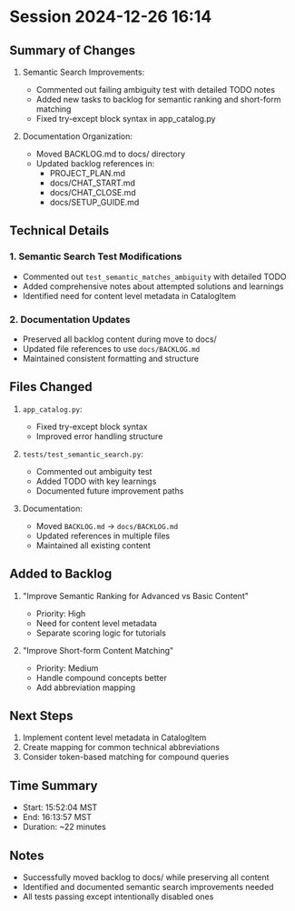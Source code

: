 # Session 2024-12-26 16:14

## Summary of Changes
1. Semantic Search Improvements:
   - Commented out failing ambiguity test with detailed TODO notes
   - Added new tasks to backlog for semantic ranking and short-form matching
   - Fixed try-except block syntax in app_catalog.py

2. Documentation Organization:
   - Moved BACKLOG.md to docs/ directory
   - Updated backlog references in:
     - PROJECT_PLAN.md
     - docs/CHAT_START.md
     - docs/CHAT_CLOSE.md
     - docs/SETUP_GUIDE.md

## Technical Details

### 1. Semantic Search Test Modifications
- Commented out `test_semantic_matches_ambiguity` with detailed TODO
- Added comprehensive notes about attempted solutions and learnings
- Identified need for content level metadata in CatalogItem

### 2. Documentation Updates
- Preserved all backlog content during move to docs/
- Updated file references to use `docs/BACKLOG.md`
- Maintained consistent formatting and structure

## Files Changed
1. `app_catalog.py`:
   - Fixed try-except block syntax
   - Improved error handling structure

2. `tests/test_semantic_search.py`:
   - Commented out ambiguity test
   - Added TODO with key learnings
   - Documented future improvement paths

3. Documentation:
   - Moved `BACKLOG.md` → `docs/BACKLOG.md`
   - Updated references in multiple files
   - Maintained all existing content

## Added to Backlog
1. "Improve Semantic Ranking for Advanced vs Basic Content"
   - Priority: High
   - Need for content level metadata
   - Separate scoring logic for tutorials

2. "Improve Short-form Content Matching"
   - Priority: Medium
   - Handle compound concepts better
   - Add abbreviation mapping

## Next Steps
1. Implement content level metadata in CatalogItem
2. Create mapping for common technical abbreviations
3. Consider token-based matching for compound queries

## Time Summary
- Start: 15:52:04 MST
- End: 16:13:57 MST
- Duration: ~22 minutes

## Notes
- Successfully moved backlog to docs/ while preserving all content
- Identified and documented semantic search improvements needed
- All tests passing except intentionally disabled ones
